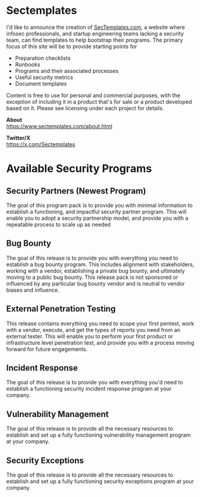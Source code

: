 # Sectemplates

I'd like to announce the creation of <a href="https://www.sectemplates.com">SecTemplates.com</a>, a website where infosec professionals, and startup engineering teams lacking a security team, can find templates to help bootstrap their programs. The primary focus of this site will be to provide starting points for

- Preparation checklists
- Runbooks
- Programs and their associated processes
- Useful security metrics
- Document templates

Content is free to use for personal and commercial purposes, with the exception of including it in a product that's for sale or a product developed based on it. Please see licensing under each project for details. 


<b>About</b><br>
<a href="https://www.sectemplates.com/about.html">https://www.sectemplates.com/about.html</a>

<b>Twitter/X</b><br>
<a href="https://x.com/Sectemplates">https://x.com/Sectemplates</a>

# Available Security Programs 
## Security Partners (Newest Program)
The goal of this program pack is to provide you with minimal information to establish a functioning, and impactful security partner program. This will enable you to adopt a security partnership model, and provide you with a repeatable process to scale up as needed

## Bug Bounty 
The goal of this release is to provide you with everything you need to establish a bug bounty program. This includes alignment with stakeholders, working with a vendor, establishing a private bug bounty, and ultimately moving to a public bug bounty. This release pack is not sponsored or influenced by any particular bug bounty vendor and is neutral to vendor biases and influence.

## External Penetration Testing
This release contains everything you need to scope your first pentest, work with a vendor, execute, and get the types of reports you need from an external tester. This will enable you to perform your first product or infrastructure level penetration test, and provide you with a process moving forward for future engagements. 

## Incident Response
The goal of this release is to provide you with everything you'd need to establish a functioning security incident response program at your company. 

## Vulnerability Management
The goal of this release is to provide all the necessary resources to establish and set up a fully functioning vulnerability management program at your company. 

## Security Exceptions
The goal of this release is to provide all the necessary resources to establish and set up a fully functioning security exceptions program at your company.
